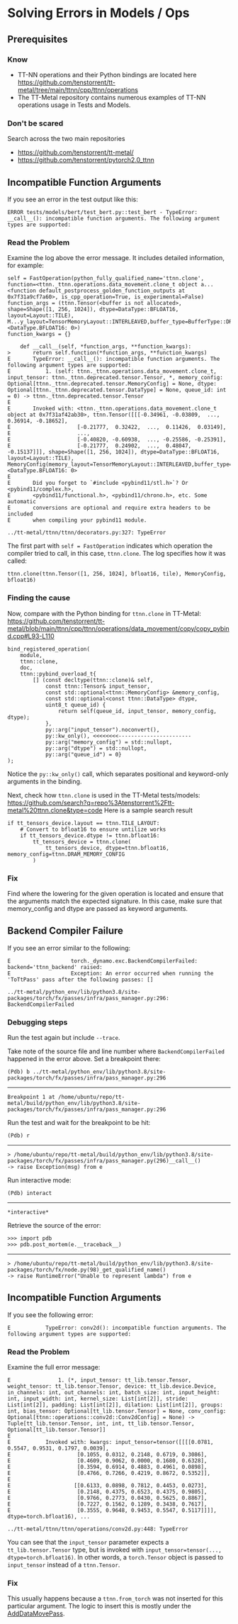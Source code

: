 # Solving Errors in Models / Ops

## Prerequisites
### Know
* TT-NN operations and their Python bindings are located here <br>
https://github.com/tenstorrent/tt-metal/tree/main/ttnn/cpp/ttnn/operations
*  The TT-Metal repository contains numerous examples of TT-NN operations usage in Tests and Models.

### Don't be scared
Search across the two main repositories 
* https://github.com/tenstorrent/tt-metal/
* https://github.com/tenstorrent/pytorch2.0_ttnn


## Incompatible Function Arguments
If you see an error in the test output like this:
```
ERROR tests/models/bert/test_bert.py::test_bert - TypeError: __call__(): incompatible function arguments. The following argument types are supported:
```
### Read the Problem
Examine the log above the error message. It includes detailed information, for example:
```
self = FastOperation(python_fully_qualified_name='ttnn.clone', function=<ttnn._ttnn.operations.data_movement.clone_t object a...<function default_postprocess_golden_function_outputs at 0x7f31a9cf7a60>, is_cpp_operation=True, is_experimental=False)
function_args = (ttnn.Tensor(<buffer is not allocated>, shape=Shape([1, 256, 1024]), dtype=DataType::BFLOAT16, layout=Layout::TILE), M...y_layout=TensorMemoryLayout::INTERLEAVED,buffer_type=BufferType::DRAM,shard_spec=std::nullopt), <DataType.BFLOAT16: 0>)
function_kwargs = {}

    def __call__(self, *function_args, **function_kwargs):
>       return self.function(*function_args, **function_kwargs)
E       TypeError: __call__(): incompatible function arguments. The following argument types are supported:
E           1. (self: ttnn._ttnn.operations.data_movement.clone_t, input_tensor: ttnn._ttnn.deprecated.tensor.Tensor, *, memory_config: Optional[ttnn._ttnn.deprecated.tensor.MemoryConfig] = None, dtype: Optional[ttnn._ttnn.deprecated.tensor.DataType] = None, queue_id: int = 0) -> ttnn._ttnn.deprecated.tensor.Tensor
E       
E       Invoked with: <ttnn._ttnn.operations.data_movement.clone_t object at 0x7f31af42ab30>, ttnn.Tensor([[[-0.34961, -0.03809,  ...,  0.36914, -0.18652],
E                     [-0.21777,  0.32422,  ...,  0.11426,  0.03149],
E                     ...,
E                     [-0.40820, -0.60938,  ..., -0.25586, -0.25391],
E                     [-0.21777,  0.24902,  ...,  0.48047, -0.15137]]], shape=Shape([1, 256, 1024]), dtype=DataType::BFLOAT16, layout=Layout::TILE), MemoryConfig(memory_layout=TensorMemoryLayout::INTERLEAVED,buffer_type=BufferType::DRAM,shard_spec=std::nullopt), <DataType.BFLOAT16: 0>
E       
E       Did you forget to `#include <pybind11/stl.h>`? Or <pybind11/complex.h>,
E       <pybind11/functional.h>, <pybind11/chrono.h>, etc. Some automatic
E       conversions are optional and require extra headers to be included
E       when compiling your pybind11 module.

../tt-metal/ttnn/ttnn/decorators.py:327: TypeError
```

The first part with `self = FastOperation` indicates which operation the compiler tried to call, in this case, `ttnn.clone`. The log specifies how it was called:
```
ttnn.clone(ttnn.Tensor([1, 256, 1024], bfloat16, tile), MemoryConfig, bfloat16)
```

### Finding the cause
Now, compare with the Python binding for `ttnn.clone` in TT-Metal:
https://github.com/tenstorrent/tt-metal/blob/main/ttnn/cpp/ttnn/operations/data_movement/copy/copy_pybind.cpp#L93-L110
```
bind_registered_operation(
    module,
    ttnn::clone,
    doc,
    ttnn::pybind_overload_t{
        [] (const decltype(ttnn::clone)& self,
            const ttnn::Tensor& input_tensor,
            const std::optional<ttnn::MemoryConfig> &memory_config,
            const std::optional<const ttnn::DataType> dtype,
            uint8_t queue_id) {
                return self(queue_id, input_tensor, memory_config, dtype);
            },
            py::arg("input_tensor").noconvert(),
            py::kw_only(), <<<<<<<<-----------------------
            py::arg("memory_config") = std::nullopt,
            py::arg("dtype") = std::nullopt,
            py::arg("queue_id") = 0}
);
```
Notice the `py::kw_only()` call, which separates positional and keyword-only arguments in the binding.

Next, check how `ttnn.clone` is used in the TT-Metal tests/models:
https://github.com/search?q=repo%3Atenstorrent%2Ftt-metal%20ttnn.clone&type=code
Here is a sample search result
```
if tt_tensors_device.layout == ttnn.TILE_LAYOUT:
    # Convert to bfloat16 to ensure untilize works
    if tt_tensors_device.dtype != ttnn.bfloat16:
        tt_tensors_device = ttnn.clone(
            tt_tensors_device, dtype=ttnn.bfloat16, memory_config=ttnn.DRAM_MEMORY_CONFIG
        )    
```

### Fix
Find where the lowering for the given operation is located and ensure that the arguments match the expected signature. 
In this case, make sure that memory_config and dtype are passed as keyword arguments.

## Backend Compiler Failure

If you see an error similar to the following:

```
E                   torch._dynamo.exc.BackendCompilerFailed: backend='ttnn_backend' raised:
E                   Exception: An error occurred when running the 'ToTtPass' pass after the following passes: []

../tt-metal/python_env/lib/python3.8/site-packages/torch/fx/passes/infra/pass_manager.py:296: BackendCompilerFailed
```

### Debugging steps
Run the test again but include `--trace`.


Take note of the source file and line number where `BackendCompilerFailed` happened in the error above. Set a breakpoint there:

```
(Pdb) b ../tt-metal/python_env/lib/python3.8/site-packages/torch/fx/passes/infra/pass_manager.py:296
```
***
```
Breakpoint 1 at /home/ubuntu/repo/tt-metal/build/python_env/lib/python3.8/site-packages/torch/fx/passes/infra/pass_manager.py:296
```

Run the test and wait for the breakpoint to be hit:
```
(Pdb) r
```
***
```
> /home/ubuntu/repo/tt-metal/build/python_env/lib/python3.8/site-packages/torch/fx/passes/infra/pass_manager.py(296)__call__()
-> raise Exception(msg) from e
```

Run interactive mode:
```
(Pdb) interact
```
***
```
*interactive*
```
Retrieve the source of the error:
```
>>> import pdb
>>> pdb.post_mortem(e.__traceback__)
```
***
```
> /home/ubuntu/repo/tt-metal/build/python_env/lib/python3.8/site-packages/torch/fx/node.py(98)_get_qualified_name()
-> raise RuntimeError("Unable to represent lambda") from e
```

## Incompatible Function Arguments
If you see the following error:

```
E           TypeError: conv2d(): incompatible function arguments. The following argument types are supported:
```
### Read the Problem
Examine the full error message:

```
E               1. (*, input_tensor: tt_lib.tensor.Tensor, weight_tensor: tt_lib.tensor.Tensor, device: tt_lib.device.Device, in_channels: int, out_channels: int, batch_size: int, input_height: int, input_width: int, kernel_size: List[int[2]], stride: List[int[2]], padding: List[int[2]], dilation: List[int[2]], groups: int, bias_tensor: Optional[tt_lib.tensor.Tensor] = None, conv_config: Optional[ttnn::operations::conv2d::Conv2dConfig] = None) -> Tuple[tt_lib.tensor.Tensor, int, int, tt_lib.tensor.Tensor, Optional[tt_lib.tensor.Tensor]]
E
E           Invoked with: kwargs: input_tensor=tensor([[[[0.0781, 0.5547, 0.9531, 0.1797, 0.0039],
E                     [0.1055, 0.0312, 0.2148, 0.6719, 0.3086],
E                     [0.4609, 0.9062, 0.0000, 0.1680, 0.6328],
E                     [0.3594, 0.6914, 0.4883, 0.4961, 0.0898],
E                     [0.4766, 0.7266, 0.4219, 0.8672, 0.5352]],
E
E                    [[0.6133, 0.0898, 0.7812, 0.4453, 0.0273],
E                     [0.2148, 0.4375, 0.6523, 0.4375, 0.9805],
E                     [0.9766, 0.2773, 0.0430, 0.5625, 0.8867],
E                     [0.7227, 0.1562, 0.1289, 0.3438, 0.7617],
E                     [0.3555, 0.9648, 0.9453, 0.5547, 0.5117]]]], dtype=torch.bfloat16), ...

../tt-metal/ttnn/ttnn/operations/conv2d.py:448: TypeError
```

You can see that the `input_tensor` parameter expects a `tt_lib.tensor.Tensor` type, but is invoked with `input_tensor=tensor(..., dtype=torch.bfloat16)`. In other words, a `torch.Tensor` object is passed to `input_tensor` instead of a `ttnn.Tensor`.

### Fix
This usually happens because a `ttnn.from_torch` was not inserted for this particular argument. The logic to insert this is mostly under the [AddDataMovePass](https://github.com/tenstorrent/pytorch2.0_ttnn/blob/main/torch_ttnn/passes/lowering/add_data_move_pass.py).
